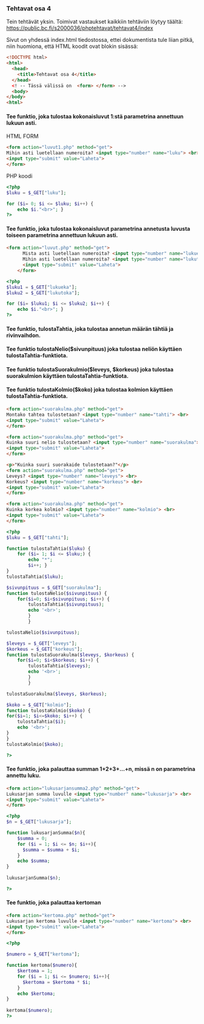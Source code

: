 ### Tehtavat osa 4
Tein tehtävät yksin.
Toimivat vastaukset kaikkiin tehtäviin löytyy täältä:
https://public.bc.fi/s2000036/phptehtavat/tehtavat4/index

Sivut on yhdessä index.html tiedostossa, ettei dokumentista tule liian pitkä, niin huomiona, että HTML koodit ovat blokin sisässä:

```html
<!DOCTYPE html>
<html>
  <head>
    <title>Tehtavat osa 4</title>
  </head>
  <! -- Tässä välissä on  <form> </form> -->
  <body>
</body>
<html>
```
#### Tee funktio, joka tulostaa kokonaisluvut 1:stä parametrina annettuun lukuun asti.
HTML FORM
```html
<form action="luvut1.php" method="get">
Mihin asti luetellaan numeroita? <input type="number" name="luku"> <br>
<input type="submit" value="Laheta">
</form>
```
PHP koodi
```php
<?php
$luku = $_GET["luku"];

for ($i= 0; $i <= $luku; $i++) {
    echo $i."<br>"; }
?>
```

#### Tee funktio, joka tulostaa kokonaisluvut parametrina annetusta luvusta toiseen parametrina annettuun lukuun asti.
```html
<form action="luvut.php" method="get">
      Mista asti luetellaan numeroita? <input type="number" name="lukueka"> <br>
      Mihin asti luetellaan numeroita? <input type="number" name="lukutoka"> <br>
      <input type="submit" value="Laheta">
    </form>
```
```php
<?php
$luku1 = $_GET["lukueka"];
$luku2 = $_GET["lukutoka"];

for ($i= $luku1; $i <= $luku2; $i++) {
    echo $i."<br>"; }
?>
```
#### Tee funktio, tulostaTahtia, joka tulostaa annetun määrän tähtiä ja rivinvaihdon.
#### Tee funktio tulostaNelio($sivunpituus) joka tulostaa neliön käyttäen tulostaTahtia-funktiota.
#### Tee funktio tulostaSuorakulmio($leveys, $korkeus) joka tulostaa suorakulmion käyttäen tulostaTahtia-funktiota.
#### Tee funktio tulostaKolmio($koko) joka tulostaa kolmion käyttäen tulostaTahtia-funktiota.

```html
<form action="suorakulma.php" method="get">
Montako tahtea tulostetaan? <input type="number" name="tahti"> <br>
<input type="submit" value="Laheta">
</form>

<form action="suorakulma.php" method="get">
Kuinka suuri nelio tulostetaan? <input type="number" name="suorakulma"> <br>
<input type="submit" value="Laheta">
</form>

<p>"Kuinka suuri suorakaide tulostetaan?"</p>
<form action="suorakulma.php" method="get">
Leveys? <input type="number" name="leveys"> <br>
Korkeus? <input type="number" name="korkeus"> <br>
<input type="submit" value="Laheta">
</form>

<form action="suorakulma.php" method="get">
Kuinka korkea kolmio? <input type="number" name="kolmio"> <br>
<input type="submit" value="Laheta">
</form>
```
```php
<?php
$luku = $_GET["tahti"];

function tulostaTahtia($luku) {
    for ($i= 1; $i <= $luku;) {
        echo "*";
        $i++; }
}
tulostaTahtia($luku);

$sivunpituus = $_GET["suorakulma"];
function tulostaNelio($sivunpituus) {
    for($i=0; $i<$sivunpituus; $i++) {
        tulostaTahtia($sivunpituus);
        echo '<br>';
        }
        }  

tulostaNelio($sivunpituus);

$leveys = $_GET["leveys"];
$korkeus = $_GET["korkeus"];
function tulostaSuorakulma($leveys, $korkeus) {
    for($i=0; $i<$korkeus; $i++) {
        tulostaTahtia($leveys);
        echo '<br>';
        }
        }  

tulostaSuorakulma($leveys, $korkeus);

$koko = $_GET["kolmio"];
function tulostaKolmio($koko) {
for($i=1; $i<=$koko; $i++) {
    tulostaTahtia($i);
    echo '<br>';
}
}
tulostaKolmio($koko);

?>
```

#### Tee funktio, joka palauttaa summan 1+2+3+...+n, missä n on parametrina annettu luku.
```html
<form action="lukusarjansumma2.php" method="get">
Lukusarjan summa luvulle <input type="number" name="lukusarja"> <br>
<input type="submit" value="Laheta">
</form>
```

```php
<?php
$n = $_GET["lukusarja"];

function lukusarjanSumma($n){
    $summa = 0;
    for ($i = 1; $i <= $n; $i++){
      $summa = $summa + $i;
    }
    echo $summa;
}
  
lukusarjanSumma($n);

?>
```
#### Tee funktio, joka palauttaa kertoman
```html
<form action="kertoma.php" method="get">
Lukusarjan kertoma luvulle <input type="number" name="kertoma"> <br>
<input type="submit" value="Laheta">
</form>
```
```php
<?php

$numero = $_GET["kertoma"];

function kertoma($numero){
    $kertoma = 1;
    for ($i = 1; $i <= $numero; $i++){
      $kertoma = $kertoma * $i;
    }
    echo $kertoma;
}
  
kertoma($numero);
?>
```
